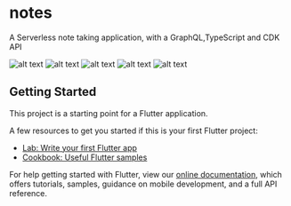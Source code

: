 # notes

A Serverless note taking application, with a GraphQL,TypeScript and CDK API 

![alt text](https://raw.githubusercontent.com/trey-rosius/flutter_notes_app/master/assets/images/a.png)
![alt text](https://raw.githubusercontent.com/trey-rosius/flutter_notes_app/master/assets/images/b.png)
![alt text](https://raw.githubusercontent.com/trey-rosius/flutter_notes_app/master/assets/images/c.png)
![alt text](https://raw.githubusercontent.com/trey-rosius/flutter_notes_app/master/assets/images/d.png)
![alt text](https://raw.githubusercontent.com/trey-rosius/flutter_notes_app/master/assets/images/e.png)
## Getting Started

This project is a starting point for a Flutter application.

A few resources to get you started if this is your first Flutter project:

- [Lab: Write your first Flutter app](https://flutter.dev/docs/get-started/codelab)
- [Cookbook: Useful Flutter samples](https://flutter.dev/docs/cookbook)

For help getting started with Flutter, view our
[online documentation](https://flutter.dev/docs), which offers tutorials,
samples, guidance on mobile development, and a full API reference.

